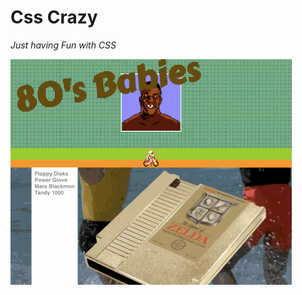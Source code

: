 # Css Crazy

_Just having Fun with CSS_

![image of page with alot of css](./src/images/css-crazy.gif)
